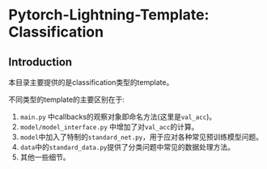 # Pytorch-Lightning-Template: Classification

## Introduction

本目录主要提供的是classification类型的template。

不同类型的template的主要区别在于:
1. `main.py` 中callbacks的观察对象即命名方法(这里是`val_acc`)。
2. `model/model_interface.py` 中增加了对`val_acc`的计算。
3. `model`中加入了特制的`standard_net.py`，用于应对各种常见预训练模型问题。
4. `data`中的`standard_data.py`提供了分类问题中常见的数据处理方法。
5. 其他一些细节。
